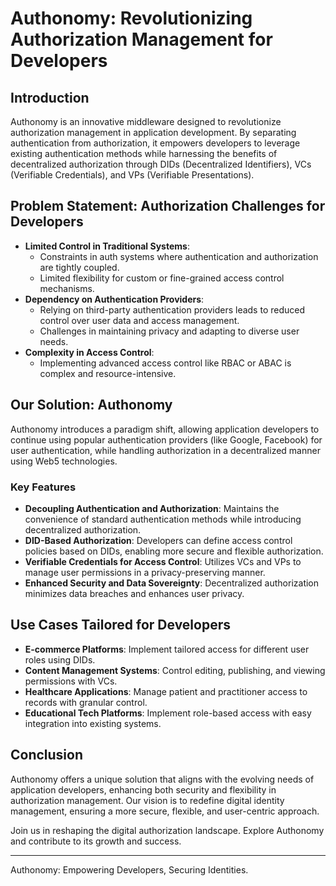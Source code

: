 # Authonomy: Revolutionizing Authorization Management for Developers

## Introduction

Authonomy is an innovative middleware designed to revolutionize authorization management in application development. By separating authentication from authorization, it empowers developers to leverage existing authentication methods while harnessing the benefits of decentralized authorization through DIDs (Decentralized Identifiers), VCs (Verifiable Credentials), and VPs (Verifiable Presentations).

## Problem Statement: Authorization Challenges for Developers

- **Limited Control in Traditional Systems**:
  - Constraints in auth systems where authentication and authorization are tightly coupled.
  - Limited flexibility for custom or fine-grained access control mechanisms.
- **Dependency on Authentication Providers**:
  - Relying on third-party authentication providers leads to reduced control over user data and access management.
  - Challenges in maintaining privacy and adapting to diverse user needs.
- **Complexity in Access Control**:
  - Implementing advanced access control like RBAC or ABAC is complex and resource-intensive.

## Our Solution: Authonomy

Authonomy introduces a paradigm shift, allowing application developers to continue using popular authentication providers (like Google, Facebook) for user authentication, while handling authorization in a decentralized manner using Web5 technologies.

### Key Features

- **Decoupling Authentication and Authorization**: Maintains the convenience of standard authentication methods while introducing decentralized authorization.
- **DID-Based Authorization**: Developers can define access control policies based on DIDs, enabling more secure and flexible authorization.
- **Verifiable Credentials for Access Control**: Utilizes VCs and VPs to manage user permissions in a privacy-preserving manner.
- **Enhanced Security and Data Sovereignty**: Decentralized authorization minimizes data breaches and enhances user privacy.

## Use Cases Tailored for Developers

- **E-commerce Platforms**: Implement tailored access for different user roles using DIDs.
- **Content Management Systems**: Control editing, publishing, and viewing permissions with VCs.
- **Healthcare Applications**: Manage patient and practitioner access to records with granular control.
- **Educational Tech Platforms**: Implement role-based access with easy integration into existing systems.

## Conclusion

Authonomy offers a unique solution that aligns with the evolving needs of application developers, enhancing both security and flexibility in authorization management. Our vision is to redefine digital identity management, ensuring a more secure, flexible, and user-centric approach.

Join us in reshaping the digital authorization landscape. Explore Authonomy and contribute to its growth and success.

---

Authonomy: Empowering Developers, Securing Identities.
